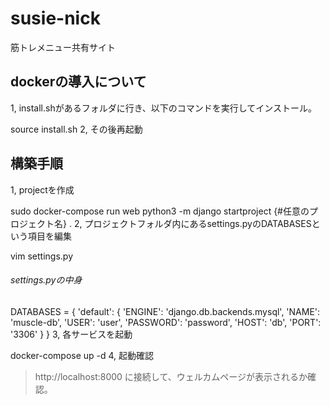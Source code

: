 # susie-nick
筋トレメニュー共有サイト

## dockerの導入について
1, install.shがあるフォルダに行き、以下のコマンドを実行してインストール。

source install.sh
2, その後再起動

## 構築手順
1, projectを作成

sudo docker-compose run web python3 -m django startproject {#任意のプロジェクト名} .
2, プロジェクトフォルダ内にあるsettings.pyのDATABASESという項目を編集

vim settings.py
###### settings.pyの中身

DATABASES = {
    'default': {
        'ENGINE': 'django.db.backends.mysql',
        'NAME': 'muscle-db',
        'USER': 'user',
        'PASSWORD': 'password',
        'HOST': 'db',
        'PORT': '3306'
    }
}
3, 各サービスを起動

docker-compose up -d
4, 起動確認
> http://localhost:8000
に接続して、ウェルカムページが表示されるか確認。

